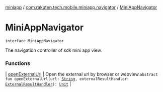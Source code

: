 [miniapp](../../index.md) / [com.rakuten.tech.mobile.miniapp.navigator](../index.md) / [MiniAppNavigator](./index.md)

# MiniAppNavigator

`interface MiniAppNavigator`

The navigation controller of sdk mini app view.

### Functions

| [openExternalUrl](open-external-url.md) | Open the external url by browser or webview.`abstract fun openExternalUrl(url: `[`String`](https://kotlinlang.org/api/latest/jvm/stdlib/kotlin/-string/index.html)`, externalResultHandler: `[`ExternalResultHandler`](../-external-result-handler/index.md)`): `[`Unit`](https://kotlinlang.org/api/latest/jvm/stdlib/kotlin/-unit/index.html) |

